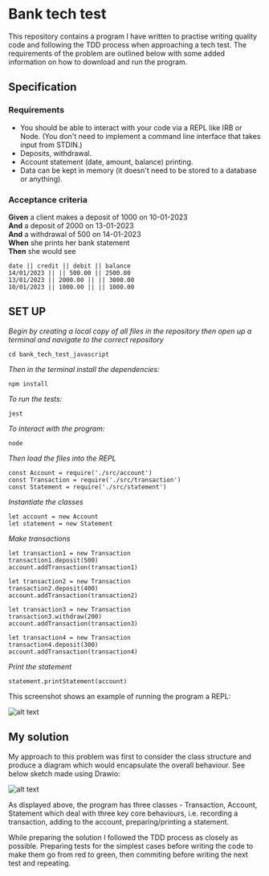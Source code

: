 # Bank tech test

This repository contains a program I have written to practise writing quality code and following the TDD process when approaching a tech test. The requirements of the problem are outlined below with some added information on how to download and run the program.

## Specification

### Requirements

* You should be able to interact with your code via a REPL like IRB or Node.  (You don't need to implement a command line interface that takes input from STDIN.)
* Deposits, withdrawal.
* Account statement (date, amount, balance) printing.
* Data can be kept in memory (it doesn't need to be stored to a database or anything).

### Acceptance criteria

**Given** a client makes a deposit of 1000 on 10-01-2023  
**And** a deposit of 2000 on 13-01-2023  
**And** a withdrawal of 500 on 14-01-2023  
**When** she prints her bank statement  
**Then** she would see

```
date || credit || debit || balance
14/01/2023 || || 500.00 || 2500.00
13/01/2023 || 2000.00 || || 3000.00
10/01/2023 || 1000.00 || || 1000.00
```

## SET UP

*Begin by creating a local copy of all files in the repository then open up a terminal and navigate to the correct repository*

````cd bank_tech_test_javascript````

*Then in the terminal install the dependencies:*

````npm install````

*To run the tests:*

````jest````

*To interact with the program:*

````node````

*Then load the files into the REPL*

````
const Account = require('./src/account')
const Transaction = require('./src/transaction') 
const Statement = require('./src/statement')
````

*Instantiate the classes*

````
let account = new Account
let statement = new Statement
`````

*Make transactions*
````
let transaction1 = new Transaction
transaction1.deposit(500)
account.addTransaction(transaction1)
````
````
let transaction2 = new Transaction
transaction2.deposit(400)
account.addTransaction(transaction2)
````
````
let transaction3 = new Transaction
transaction3.withdraw(200)
account.addTransaction(transaction3)
````
````
let transaction4 = new Transaction
transaction4.deposit(300)
account.addTransaction(transaction4)
````

*Print the statement*

````
statement.printStatement(account)
````
This screenshot shows an example of running the program a REPL:

![alt text](https://github.com/HOOLAHAN/tech_tests/blob/main/bank_tech_test_javascript/REPL_runthrough.png)

## My solution

My approach to this problem was first to consider the class structure and produce a diagram which would encapsulate the overall behaviour. See below sketch made using Drawio:

![alt text](https://github.com/HOOLAHAN/tech_tests/blob/main/bank_tech_test_javascript/diagram.png)

As displayed above, the program has three classes - Transaction, Account, Statement which deal with three key core behaviours, i.e. recording a transaction, adding to the account, preparing/printing a statement. 

While preparing the solution I followed the TDD process as closely as possible. Preparing tests for the simplest cases before writing the code to make them go from red to green, then commiting before writing the next test and repeating. 

